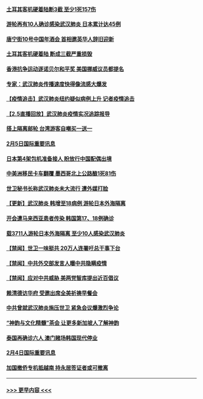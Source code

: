 #### [土耳其客机硬着陆断3截 至少1死157伤](../pages/prog202/a102770508.md?t=02061333) 
#### [游轮再有10人确诊感染武汉肺炎 日本累计达45例](../pages/prog202/a102770476.md?t=02061333) 
#### [唐宁街10号中国年酒会 首相邀英华人辞旧迎新](../pages/prog202/a102770458.md?t=02061333) 
#### [土耳其客机硬着陆 断成三截严重损毁](../pages/prog202/a102770239.md?t=02061333) 
#### [香港抗争运动逐诺贝尔和平奖 美国挪威议员都提名](../pages/prog202/a102770390.md?t=02061333) 
#### [专家：武汉肺炎传播速度快得像流感大爆发](../pages/prog202/a102770132.md?t=02061333) 
#### [【疫情追击】武汉肺炎纽约疑似病例上升 记者疫情追击](../pages/prog202/a102770000.md?t=02061333) 
#### [【2.5直播回放】武汉肺炎疫情实况追踪报导](../pages/prog202/a102769913.md?t=02061333) 
#### [搭上隔离邮轮 台湾游客自嘲买一送一](../pages/prog202/a102769845.md?t=02061333) 
#### [2月5日国际重要讯息](../pages/prog202/a102769821.md?t=02061333) 
#### [日本第4架包机准备接人 盼放行中国配偶出境](../pages/prog202/a102769765.md?t=02061333) 
#### [中美洲移民卡车翻覆 墨西哥北上公路酿1死81伤](../pages/prog202/a102769703.md?t=02061333) 
#### [世卫秘书长称武汉肺炎未大流行 遭外媒打脸](../pages/prog202/a102769679.md?t=02061333) 
#### [【更新】武汉肺炎 韩增至18病例 游轮日本外海隔离](../pages/prog202/a102758911.md?t=02061333) 
#### [开会遭马来西亚患者传染 韩国第17、18例确诊](../pages/prog202/a102769600.md?t=02061333) 
#### [载3711人游轮日本外海隔离 至少10人感染武汉肺炎](../pages/prog202/a102769538.md?t=02061333) 
#### [【禁闻】世卫一味挺共 20万人连署吁总干事下台](../pages/prog202/a102769445.md?t=02061333) 
#### [【禁闻】中共外交部发言人曝中共隐瞒疫情](../pages/prog202/a102769400.md?t=02061333) 
#### [【禁闻】应对中共威胁 美两党智库提出近百倡议](../pages/prog202/a102769357.md?t=02061333) 
#### [赖清德访华府  受邀出席全美祈祷早餐会](../pages/prog202/a102769350.md?t=02061333) 
#### [中共曾就武汉肺炎施压世卫 紧急会议爆激烈争论](../pages/prog202/a102769312.md?t=02061333) 
#### [“神韵与文化精髓”茶会 让更多新加坡人了解神韵](../pages/prog202/a102769286.md?t=02061333) 
#### [泰国再确诊六人 澳门赌场韩国现代停业](../pages/prog202/a102769239.md?t=02061333) 
#### [2月4日国际重要讯息](../pages/prog202/a102768884.md?t=02061333) 
#### [加国撤侨专机抵越南 持永居签证者或可撤离](../pages/prog202/a102768877.md?t=02061333) 

----
#### [ >>> 更早内容 <<< ](../indexes/prog202-earlier.md)
